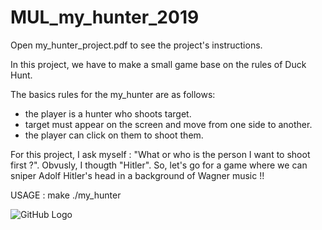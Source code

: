 # MUL_my_hunter_2019
 
 Open my_hunter_project.pdf to see the project's instructions.
 
 In this project, we have to make a small game base on the rules of Duck Hunt.
 
 The basics rules for the my_hunter are as follows:
  - the player is a hunter who shoots target.
  - target must appear on the screen and move from one side to another.
  - the player can click on them to shoot them.
  
  For this project, I ask myself : "What or who is the person I want to shoot first ?". Obvusly, I thougth "Hitler".
  So, let's go for a game where we can sniper Adolf Hitler's head in a background of Wagner music !!
  
  USAGE :
  make
  ./my_hunter
   
   ![GitHub Logo](/Pictures/game_hunter.png)

